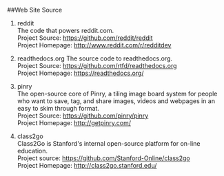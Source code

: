 ##Web Site Source

1. reddit  
The code that powers reddit.com.  
Project Source: https://github.com/reddit/reddit  
Project Homepage: http://www.reddit.com/r/redditdev

1. readthedocs.org
The source code to readthedocs.org.  
Project Source: https://github.com/rtfd/readthedocs.org  
Project Homepage: https://readthedocs.org/

1. pinry  
The open-source core of Pinry, a tiling image board system for people who want to save, tag, and share images, videos and webpages in an easy to skim through format.  
Project Source: https://github.com/pinry/pinry   
Project Homepage: http://getpinry.com/  

1. class2go  
Class2Go is Stanford's internal open-source platform for on-line education.  
Project source: https://github.com/Stanford-Online/class2go  
Project Homepage: http://class2go.stanford.edu/  
